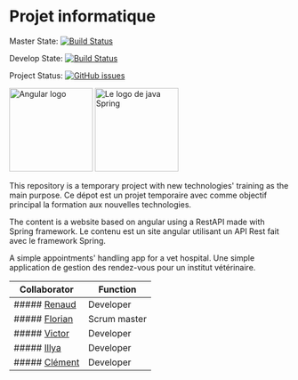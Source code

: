# Projet informatique

Master State: [![Build Status](https://travis-ci.org/HeH-Projects/team-simond.svg?branch=master)](https://travis-ci.org/HeH-Projects/team-simond)

Develop State: [![Build Status](https://travis-ci.org/HeH-Projects/team-simond.svg?branch=develop)](https://travis-ci.org/HeH-Projects/team-simond)

Project Status: [![GitHub issues](https://img.shields.io/github/issues/HeH-Projects/team-simond.svg)](https://github.com/HeH-Projects/team-simond/issues)

<img src="https://angular.io/assets/images/logos/angular/angular.svg" alt="Angular logo" height="150"> <img src="https://www.javatpoint.com/images/spimages/spring1.png" alt="Le logo de java Spring" height="150">

This repository is a temporary project with new technologies' training as the main purpose.
Ce dépot est un projet temporaire avec comme objectif principal la formation aux nouvelles technologies.

The content is a website based on angular using a RestAPI made with Spring framework.
Le contenu est un site angular utilisant un API Rest fait avec le framework Spring.

A simple appointments' handling app for a vet hospital.
Une simple application de gestion des rendez-vous pour un institut vétérinaire.

| Collaborator      | Function      |
|-------------------|---------------|
| ##### [Renaud](https://github.com/ren0d1)      | Developer     |
| ##### [Florian](https://github.com/FlorianSimond)     | Scrum master  |
| ##### [Victor](https://github.com/VictorTaleb)      | Developer     |
| ##### [Illya](https://github.com/Kana00)       | Developer     |
| ##### [Clément](https://github.com/Klms1612)     | Developer     |